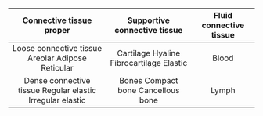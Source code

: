 
| Connective tissue proper | Supportive connective tissue | Fluid connective tissue |
|:-:|:-:|:-:|
|  Loose connective tissue  Areolar Adipose Reticular   |  Cartilage  Hyaline Fibrocartilage Elastic   | Blood |
|  Dense connective tissue  Regular elastic Irregular elastic   |  Bones  Compact bone Cancellous bone   | Lymph |
